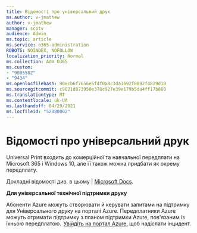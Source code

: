 ```yaml
---
title: Відомості про універсальний друк
ms.author: v-jmathew
author: v-jmathew
manager: scotv
audience: Admin
ms.topic: article
ms.service: o365-administration
ROBOTS: NOINDEX, NOFOLLOW
localization_priority: Normal
ms.collection: Adm_O365
ms.custom:
- "9005502"
- "9434"
ms.openlocfilehash: 90ecb6f7656e5f4f0a8c3da3692f0892f4829d10
ms.sourcegitcommit: c9021d873950e378c927e39e179b5da4ff17b880
ms.translationtype: MT
ms.contentlocale: uk-UA
ms.lasthandoff: 04/29/2021
ms.locfileid: "52080002"
---
```

# <a name="about-universal-print"></a>Відомості про універсальний друк

Universal Print входить до комерційної та навчальної передплати на Microsoft 365 і Windows 10, але її також можна придбати як окрему передплату.

Докладні відомості див. в цьому | [ Microsoft Docs](https://docs.microsoft.com/universal-print/fundamentals/universal-print-license).

**Для універсальної технічної підтримки друку**

Абоненти Azure можуть створювати й керувати запитами на підтримку для Універсального друку на порталі Azure. Передплатники Azure можуть отримати підтримку з планом підтримки Azure, пов'язаним із їхньою передплатою.  [Увійдіть на портал Azure,](https://ms.portal.azure.com/#blade/Microsoft_Azure_Support/HelpAndSupportBlade/newsupportrequest) щоб надіслати інцидент.